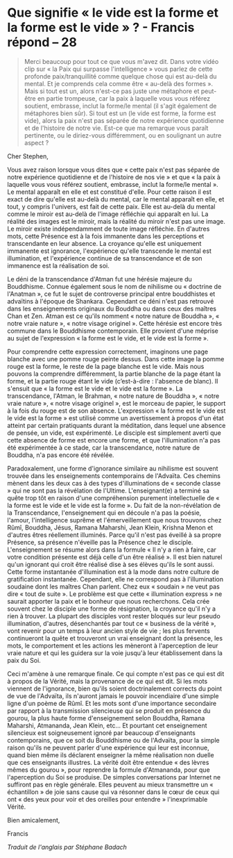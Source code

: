 # Que signifie « le vide est la forme et la forme est le vide » ? - Francis répond – 28

>Merci beaucoup pour tout ce que vous m'avez dit. Dans votre vidéo clip sur « la Paix qui surpasse l'intelligence » vous parlez de cette profonde paix/tranquillité comme quelque chose qui est au-delà du mental. Et je comprends cela comme être « au-delà des formes ». Mais si tout est un, alors n'est-ce pas juste une métaphore et peut-être en partie trompeuse, car la paix à laquelle vous vous référez soutient, embrasse, inclut la forme/le mental (il s'agit également de métaphores bien sûr). Si tout est un (le vide est forme, la forme est vide), alors la paix n'est pas séparée de notre expérience quotidienne et de l'histoire de notre vie. Est-ce que ma remarque vous paraît pertinente, ou le diriez-vous différemment, ou en soulignant un autre aspect ?

Cher Stephen,

Vous avez raison lorsque vous dites que « cette paix n'est pas séparée de notre expérience quotidienne et de l'histoire de nos vie » et que « la paix à laquelle vous vous référez soutient, embrasse, inclut la forme/le mental ». Le mental apparaît en elle et est constitué d'elle. Pour cette raison il est exact de dire qu'elle est au-delà du mental, car le mental apparaît en elle, et tout, y compris l'univers, est fait de cette paix. Elle est au-delà du mental comme le miroir est au-delà de l'image réfléchie qui apparaît en lui. La réalité des images est le miroir, mais la réalité du miroir n'est pas une image. Le miroir existe indépendamment de toute image réfléchie. En d'autres mots, cette Présence est à la fois immanente dans les perceptions et transcendante en leur absence. La croyance qu'elle est uniquement immanente est ignorance, l'expérience qu'elle transcende le mental est illumination, et l'expérience continue de sa transcendance et de son immanence est la réalisation de soi.

Le déni de la transcendance d'Atman fut une hérésie majeure du Bouddhisme. Connue également sous le nom de nihilisme ou « doctrine de l'Anatman », ce fut le sujet de controverse principal entre bouddhistes et advaïtins à l'époque de Shankara. Cependant ce déni n'est pas retrouvé dans les enseignements originaux du Bouddha ou dans ceux des maîtres Chan et Zen. Atman est ce qu'ils nomment « notre nature de Bouddha », « notre vraie nature », « notre visage originel ». Cette hérésie est encore très commune dans le Bouddhisme contemporain. Elle provient d'une méprise au sujet de l'expression « la forme est le vide, et le vide est la forme ».

Pour comprendre cette expression correctement, imaginons une page blanche avec une pomme rouge peinte dessus. Dans cette image la pomme rouge est la forme, le reste de la page blanche est le vide. Mais nous pouvons la comprendre différemment, la partie blanche de la page étant la forme, et la partie rouge étant le vide (c’est-à-dire : l'absence de blanc). Il s'ensuit que « la forme est le vide et le vide est la forme ». La transcendance, l'Atman, le Brahman, « notre nature de Bouddha », « notre vraie nature », « notre visage originel », est le morceau de papier, le support à la fois du rouge est de son absence. L'expression « la forme est le vide est le vide est la forme » est utilisé comme un avertissement à propos d'un état atteint par certain pratiquants durant la méditation, dans lequel une absence de pensée, un vide, est expérimenté. Le disciple est simplement averti que cette absence de forme est encore une forme, et que l'illumination n'a pas été expérimentée à ce stade, car la transcendance, notre nature de Bouddha, n'a pas encore été révélée.

Paradoxalement, une forme d'ignorance similaire au nihilisme est souvent trouvée dans les enseignements contemporains de l'Advaïta. Ces chemins mènent dans les deux cas à des types d'illuminations de « seconde classe » qui ne sont pas la révélation de l'Ultime. L'enseignant(e) a terminé sa quête trop tôt en raison d'une compréhension purement intellectuelle de « la forme est le vide et le vide est la forme ». Du fait de la non-révélation de la Transcendance, l'enseignement qui en découle n'a pas la poésie, l'amour, l'intelligence suprême et l'émerveillement que nous trouvons chez Rûmî, Bouddha, Jésus, Ramana Maharshi, Jean Klein, Krishna Menon et d'autres êtres réellement illuminés. Parce qu'il n'est pas éveillé à sa propre Présence, sa présence n'éveille pas la Présence chez le disciple. L'enseignement se résume alors dans la formule « Il n'y a rien à faire, car votre condition présente est déjà celle d'un être réalisé ». Il est bien naturel qu'un ignorant qui croit être réalisé dise à ses élèves qu'ils le sont aussi. Cette forme instantanée d'illumination est à la mode dans notre culture de gratification instantanée. Cependant, elle ne correspond pas à l'illumination soudaine dont les maîtres Chan parlent. Chez eux « soudain » ne veut pas dire « tout de suite ». Le problème est que cette « illumination express » ne saurait apporter la paix et le bonheur que nous recherchons. Cela crée souvent chez le disciple une forme de résignation, la croyance qu'il n'y a rien à trouver. La plupart des disciples vont rester bloqués sur leur pseudo illumination, d'autres, désenchantés par tout ce « business de la vérité », vont revenir pour un temps à leur ancien style de vie ; les plus fervents continueront la quête et trouveront un vrai enseignant dont la présence, les mots, le comportement et les actions les mèneront à l'aperception de leur vraie nature et qui les guidera sur la voie jusqu'à leur établissement dans la paix du Soi.

Ceci m'amène à une remarque finale. Ce qui compte n'est pas ce qui est dit à propos de la Vérité, mais la provenance de ce qui est dit. Si les mots viennent de l'ignorance, bien qu'ils soient doctrinalement corrects du point de vue de l'Advaïta, ils n'auront jamais le pouvoir incendiaire d'une simple ligne d'un poème de Rûmî. Et les mots sont d'une importance secondaire par rapport à la transmission silencieuse qui se produit en présence du gourou, la plus haute forme d'enseignement selon Bouddha, Ramana Maharshi, Atmananda, Jean Klein, etc... Et pourtant cet enseignement silencieux est soigneusement ignoré par beaucoup d'enseignants contemporains, que ce soit du Bouddhisme ou de l'Advaïta, pour la simple raison qu'ils ne peuvent parler d'une expérience qui leur est inconnue, quand bien même ils déclarent enseigner la même réalisation non duelle que ces enseignants illustres. La vérité doit être entendue « des lèvres mêmes du gourou », pour reprendre la formule d'Atmananda, pour que l'aperception du Soi se produise. De simples conversations par Internet ne suffiront pas en règle générale. Elles peuvent au mieux transmettre un « échantillon » de joie sans cause qui va résonner dans le cœur de ceux qui ont « des yeux pour voir et des oreilles pour entendre » l'inexprimable Vérité.

Bien amicalement,

Francis

_Traduit de l'anglais par Stéphane Badach_

